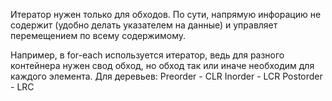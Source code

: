 Итератор нужен только для обходов. По сути, напрямую инфорацию не содержит (удобно делать указателем на данные) и управляет перемещением по всему содержимому.

Например, в for-each используется итератор, ведь для разного контейнера нужен свод обход, но обход так или иначе необходим для каждого элемента. 
Для деревьев:
Preorder - CLR
Inorder - LCR
Postorder - LRC